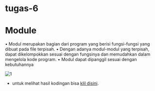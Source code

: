 # tugas-6
# Module
• Modul merupakan bagian dari program yang berisi fungsi-fungsi yang dibuat pada file terpisah. • Dengan adanya modul-modul yang terpisah, dapat dikelompokkan sesuai dengan fungsinya dan memudahkan dalam mengelola kode program. • Modul dapat dipanggil sesuai dengan kebutuhannya

![1](https://user-images.githubusercontent.com/56942922/72740758-e8a00f80-3bd8-11ea-9a7f-1d7211ebe12f.png)
* untuk melihat hasil kodingan bisa [klil disini](https://github.com/wildan12-alwi/tugas-6/tree/master/screen_shot).
